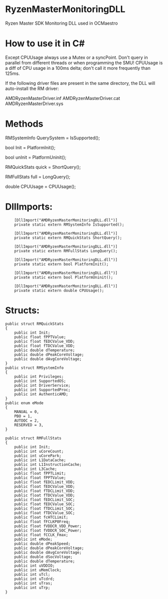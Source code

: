# RyzenMasterMonitoringDLL
Ryzen Master SDK Monitoring DLL used in OCMaestro

# How to use it in C#

Except CPUUsage always use a Mutex or a syncPoint.
Don't query in parallel from different threads or when programming the SMU!
CPUUsage is a diff of CPU usage in a 100ms delta; don't call it more frequently than 125ms. 

If the following driver files are present in the same directory, the DLL will auto-install the RM driver:

AMDRyzenMasterDriver.inf
AMDRyzenMasterDriver.cat
AMDRyzenMasterDriver.sys

# Methods

RMSystemInfo QuerySystem = IsSupported();

bool Init = PlatformInit();

bool unInit = PlatformUninit();

RMQuickStats quick = ShortQuery();

RMFullStats full = LongQuery();

double CPUUsage = CPUUsage();

# DllImports:

		[DllImport("AMDRyzenMasterMonitoringDLL.dll")]
		private static extern RMSystemInfo IsSupported();

		[DllImport("AMDRyzenMasterMonitoringDLL.dll")]
		private static extern RMQuickStats ShortQuery();

		[DllImport("AMDRyzenMasterMonitoringDLL.dll")]
		private static extern RMFullStats LongQuery();

		[DllImport("AMDRyzenMasterMonitoringDLL.dll")]
		private static extern bool PlatformInit();

		[DllImport("AMDRyzenMasterMonitoringDLL.dll")]
		private static extern bool PlatformUninit();

		[DllImport("AMDRyzenMasterMonitoringDLL.dll")]
		private static extern double CPUUsage();


# Structs:

	public struct RMQuickStats
	{
		public int Init;
		public float fPPTValue;
		public float fEDCValue_VDD;
		public float fTDCValue_VDD;
		public double dTemperature;
		public double dPeakCoreVoltage;
		public double dAvgCoreVoltage;
	}
	public struct RMSystemInfo
	{
		public int Privileges;
		public int SupportedOS;
		public int DriverService;
		public int SupportedProc;
		public int AuthenticAMD;
	}
	public enum eMode
	{
		MANUAL = 0,
		PBO = 1,
		AUTOOC = 2,
		RESERVED = 3,
	}

	public struct RMFullStats
	{
		public int Init;
		public int uCoreCount;
		public int uCorePark;
		public int L1DataCache;
		public int L1InstructionCache;
		public int L3Cache;
		public float fPPTLimit;
		public float fPPTValue;
		public float fEDCLimit_VDD;
		public float fEDCValue_VDD;
		public float fTDCLimit_VDD;
		public float fTDCValue_VDD;
		public float fEDCLimit_SOC;
		public float fEDCValue_SOC;
		public float fTDCLimit_SOC;
		public float fTDCValue_SOC;
		public float fcHTCLimit;
		public float fFCLKP0Freq;
		public float fVDDCR_VDD_Power;
		public float fVDDCR_SOC_Power;
		public float fCCLK_Fmax;
		public int eMode;
		public double dPeakSpeed;
		public double dPeakCoreVoltage;
		public double dAvgCoreVoltage;
		public double dSocVoltage;
		public double dTemperature;
		public int uVDDIO;
		public int uMemClock;
		public int uTcl;
		public int uTcdrd;
		public int uTras;
		public int uTrp;
	}

